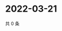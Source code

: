# 2022-03-21

共 0 条

<!-- BEGIN WEIBO -->
<!-- 最后更新时间 Mon Mar 21 2022 20:25:28 GMT+0800 (China Standard Time) -->

<!-- END WEIBO -->
